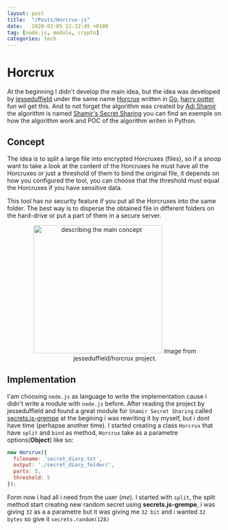```yaml
---
layout: post
title:  "/Posts/Horcrux-js"
date:   2020-01-05 12:32:45 +0100
tag: [node.js, module, crypto]
categories: tech
---
```

# Horcrux

At the beginning I didn't develop the main idea, but the idea was developed by [jesseduffield](https://github.com/jesseduffield) under the same name [Horcrux](https://github.com/jesseduffield/horcrux) written in [Go](https://golang.org/), [harry potter](https://harrypotter.fandom.com/wiki/Horcrux) fun wil get this. And to not forget the algorithm was created by [Adi Shamir](https://en.wikipedia.org/wiki/Adi_Shamir) the algorithm is named [Shamir's Secret Sharing](https://en.wikipedia.org/wiki/Shamir%27s_Secret_Sharing) you can find an exemple on how the algorithm work and POC of the algorithm writen in Python.

## Concept
The idea is to split a large file into encrypted Horcruxes (files), so if a snoop want to take a look at the content of the Horcruxes he must have all the Horcruxes or just a threshold of them to bind the original file, it depends on how you configured the tool, you can choose that the threshold must equal the Horcruxes if you have sensitive data.

This tool has no security feature if you put all the Horcruxes into the same folder. The best way is to disperse the obtained file in different folders on the hard-drive or put a part of them in a secure server.
<p align="center">
  <a href="{{ site.baseurl }}/assets/images/horcrux-concept.png" style="text-decoration: none">
    <img src="{{ site.baseurl }}/assets/images/horcrux-concept.png" width="300px" alt="describing the main concept">
    image from jesseduffield/horcrux project.
  </a>
</p>

## Implementation
I'am choosing `node.js` as language to write the implementation cause i didn't write a module with `node.js` before.
After reading the project by jesseduffield and found a great module for `Shamir Secret Sharing` called [secrets.js-grempe](https://github.com/grempe/secrets.js) at the begining i was rewriting it by myself, but i dont have time (perhapse another time). I started creating a class ```Horcrux``` that have ```split``` and ```bind``` as method, ```Horcrux``` take as a parametre options(**Object**) like so:
```javascript
new Horcrux({
  filename: 'secret_diary.txt',
  output: './secret_diary_folder/',
  parts: 5,
  threshold: 5
});
```
Form now i had all i need from the user (_me_). I started with ```split```, the split method start creating new random secret using **secrets.js-grempe**, i was giving `32` as a a parametre but it was giving me `32 bit` and i wanted `32 bytes` so give it `secrets.random(128)` 
